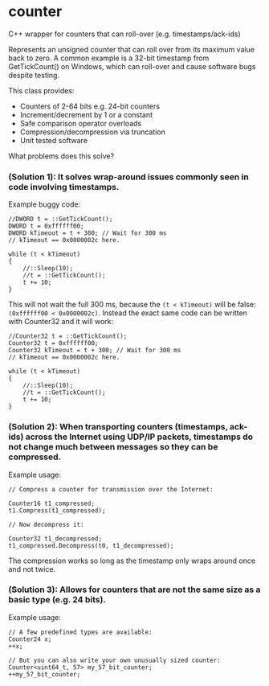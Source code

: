# counter
C++ wrapper for counters that can roll-over (e.g. timestamps/ack-ids)

Represents an unsigned counter that can roll over from its maximum value
back to zero.  A common example is a 32-bit timestamp from GetTickCount()
on Windows, which can roll-over and cause software bugs despite testing.

This class provides:
+ Counters of 2-64 bits e.g. 24-bit counters
+ Increment/decrement by 1 or a constant
+ Safe comparison operator overloads
+ Compression/decompression via truncation
+ Unit tested software

What problems does this solve?


### (Solution 1): It solves wrap-around issues commonly seen in code involving timestamps.

Example buggy code:

    //DWORD t = ::GetTickCount();
    DWORD t = 0xffffff00;
    DWORD kTimeout = t + 300; // Wait for 300 ms
	// kTimeout == 0x0000002c here.

    while (t < kTimeout)
    {
		//::Sleep(10);
		//t = ::GetTickCount();
		t += 10;
    }

This will not wait the full 300 ms, because the `(t < kTimeout)` will be false: `(0xffffff00 < 0x0000002c)`.
Instead the exact same code can be written with Counter32 and it will work:

    //Counter32 t = ::GetTickCount();
    Counter32 t = 0xffffff00;
    Counter32 kTimeout = t + 300; // Wait for 300 ms
	// kTimeout == 0x0000002c here.

    while (t < kTimeout)
    {
		//::Sleep(10);
		//t = ::GetTickCount();
		t += 10;
    }


### (Solution 2): When transporting counters (timestamps, ack-ids) across the Internet using UDP/IP packets, timestamps do not change much between messages so they can be compressed.


Example usage:

    // Compress a counter for transmission over the Internet:

    Counter16 t1_compressed;
    t1.Compress(t1_compressed);

    // Now decompress it:

    Counter32 t1_decompressed;
    t1_compressed.Decompress(t0, t1_decompressed);


The compression works so long as the timestamp only wraps around once and not twice.


### (Solution 3): Allows for counters that are not the same size as a basic type (e.g. 24 bits).

Example usage:

	// A few predefined types are available:
	Counter24 x;
	++x;

	// But you can also write your own unusually sized counter:
	Counter<uint64_t, 57> my_57_bit_counter;
	++my_57_bit_counter;
